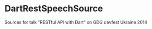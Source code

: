 DartRestSpeechSource
====================

Sources for talk "RESTful API with Dart" on GDG devfest Ukraine 2014 

